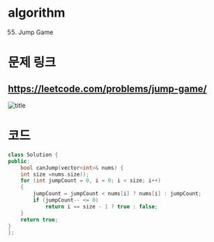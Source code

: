 # algorithm 
55. Jump Game
  
  
  
  
# 문제 링크  
## https://leetcode.com/problems/jump-game/

![title](https://github.com/jungmin3834/algorithm/blob/master/image/jump-game.JPG)

# 코드

```cpp
class Solution {
public:
    bool canJump(vector<int>& nums) {
    int size =nums.size();
    for (int jumpCount = 0, i = 0; i < size; i++)
	{
		jumpCount = jumpCount < nums[i] ? nums[i] : jumpCount;
		if (jumpCount-- <= 0)
			return i == size - 1 ? true : false;
	}
	return true;
}
};
```
